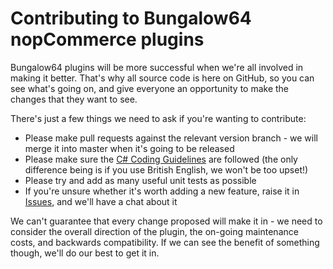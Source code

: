# Contributing to Bungalow64 nopCommerce plugins

Bungalow64 plugins will be more successful when we're all involved in making it better.  That's why all source code is here on GitHub, so you can see what's going on, and give everyone an opportunity to make the changes that they want to see.

There's just a few things we need to ask if you're wanting to contribute:

- Please make pull requests against the relevant version branch - we will merge it into master when it's going to be released
- Please make sure the [C# Coding Guidelines](https://csharpcodingguidelines.com/) are followed (the only difference being is if you use British English, we won't be too upset!)
- Please try and add as many useful unit tests as possible
- If you're unsure whether it's worth adding a new feature, raise it in [Issues](https://github.com/Bungalow64/NOP-Plugin-ScheduleTaskLog/issues), and we'll have a chat about it

We can't guarantee that every change proposed will make it in - we need to consider the overall direction of the plugin, the on-going maintenance costs, and backwards compatibility.  If we can see the benefit of something though, we'll do our best to get it in.